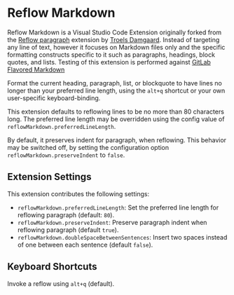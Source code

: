Reflow Markdown
=================

Reflow Markdown is a Visual Studio Code Extension originally forked from the
[Reflow paragraph](https://marketplace.visualstudio.com/items?itemName=TroelsDamgaard.reflow-paragraph) extension
by [Troels Damgaard](https://github.com/dontrolle/vscode-reflow-lines).  Instead of targeting any line of text, however it focuses on Markdown files only and the specific formatting constructs specific to it such as paragraphs, headings, block quotes, and lists.  Testing of this extension is performed against  [GitLab Flavored Markdown](https://docs.gitlab.com/ce/user/markdown.html)

Format the current heading, paragraph, list, or blockquote to have lines no longer than your preferred line length, using the `alt+q` shortcut or your own user-specific keyboard-binding.

This extension defaults to reflowing lines to be no more than 80 characters long. The preferred line length may be overridden using the config value of `reflowMarkdown.preferredLineLength`.

By default, it preserves indent for paragraph, when reflowing. This behavior may be switched off, by setting the configuration option `reflowMarkdown.preserveIndent` to `false`.

Extension Settings
------------------

This extension contributes the following settings:

* `reflowMarkdown.preferredLineLength`: Set the preferred line length for reflowing paragraph (default: `80`).
* `reflowMarkdown.preserveIndent`: Preserve paragraph indent when reflowing paragraph (default `true`).
* `reflowMarkdown.doubleSpaceBetweenSentences`: Insert two spaces instead of one between each sentence (default `false`).

Keyboard Shortcuts
------------------

Invoke a reflow using `alt+q` (default).
